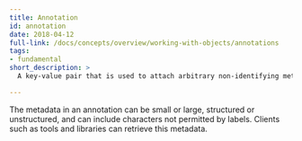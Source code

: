 ```yaml
---
title: Annotation
id: annotation
date: 2018-04-12
full-link: /docs/concepts/overview/working-with-objects/annotations
tags:
- fundamental
short_description: >
  A key-value pair that is used to attach arbitrary non-identifying metadata to objects.

---
```


The metadata in an annotation can be small or large, structured or unstructured, and can include characters not permitted by labels. Clients such as tools and libraries can retrieve this metadata.


